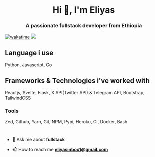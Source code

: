 
<h1 align="center">Hi 👋, I'm Eliyas</h1>
<h3 align="center">A passionate fullstack developer from Ethiopia</h3>




[![wakatime](https://wakatime.com/badge/user/4963d682-0887-4341-9018-7481f8db2350.svg)](https://wakatime.com/@4963d682-0887-4341-9018-7481f8db2350) 
![](https://komarev.com/ghpvc/?username=llyas36&color=green)




## Language i use 
  Python, Javascript, Go



## Frameworks & Technologies i've worked with 
Reactjs, Svelte, Flask, X API(Twitter API) & Telegram API, Bootstrap, TailwindCSS

### Tools

Zed, Github, Yarn, Git, NPM, Pypi, Heroku, CI, Docker, Bash

#
- 💬 Ask me about **fullstack**

- 📫 How to reach me **eliyasinbox1@gmail.com**




